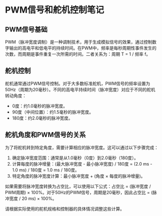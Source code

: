 # PWM信号和舵机控制笔记

## PWM信号基础
PWM（脉冲宽度调制）是一种调制技术，用于生成模拟信号的效果，通过控制数字输出的高电平和低电平的持续时间。在PWM中，频率是每秒周期性事件发生的次数，而周期是事件重复一次所需的时间。二者关系为：周期 T = 1 / 频率 f。

## 舵机控制
舵机通常通过PWM信号控制。对于大多数标准舵机，PWM信号的频率设置为50Hz（周期为20毫秒）。不同的高电平持续时间（脉冲宽度）对应于不同的舵机转动角度：
- 0度：约1.0毫秒的脉冲宽度。
- 90度（中间位置）：约1.5毫秒的脉冲宽度。
- 180度：约2.0毫秒的脉冲宽度。

## 舵机角度和PWM信号的关系
为了将舵机转到特定角度，需要计算相应的脉冲宽度。这可以通过以下步骤完成：
1. 确定脉冲宽度范围：通常是从1.0毫秒（0度）到2.0毫秒（180度）。
2. 计算每度的脉冲增量：(最大脉冲宽度 - 最小脉冲宽度) / 180度 = (2.0 ms - 1.0 ms) / 180度 = 1.0 ms / 180度。
3. 特定角度的脉冲宽度计算：最小脉冲宽度 + (角度 × 每度的脉冲增量)。

如果需要将脉冲宽度转换为占空比，可以使用以下公式：占空比 = (脉冲宽度 / PWM周期) × 100%。对于50Hz的PWM信号，周期是20毫秒，因此占空比 = (脉冲宽度 / 20 ms) × 100%。

请根据实际使用的舵机规格和控制器的具体情况调整这些计算。